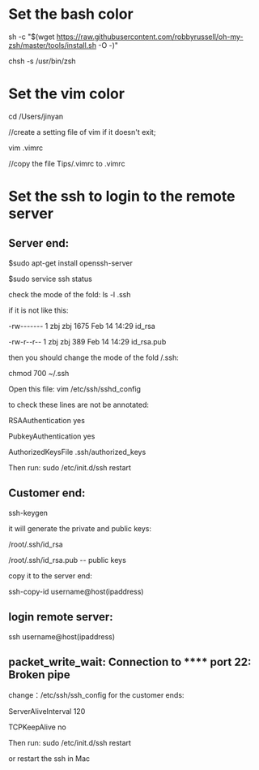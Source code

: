 # Set the bash color

sh -c "$(wget https://raw.githubusercontent.com/robbyrussell/oh-my-zsh/master/tools/install.sh -O -)"

chsh -s /usr/bin/zsh

# Set the vim color
cd /Users/jinyan

//create a setting file of vim if it doesn't exit;

vim .vimrc 

//copy the file Tips/.vimrc to .vimrc


# Set the ssh to login to the remote server

## Server end:
$sudo apt-get install openssh-server

$sudo service ssh status

check the mode of the fold: ls -l .ssh 

if it is not like this:

-rw------- 1 zbj zbj 1675 Feb 14 14:29 id_rsa

-rw-r--r-- 1 zbj zbj  389 Feb 14 14:29 id_rsa.pub

then you should change the mode of the fold /.ssh:

chmod 700 ~/.ssh

Open this file: vim /etc/ssh/sshd_config

to check these lines are not be annotated:

RSAAuthentication yes

PubkeyAuthentication yes

AuthorizedKeysFile .ssh/authorized_keys

Then run:
sudo /etc/init.d/ssh restart


## Customer end:

ssh-keygen

it will generate the private and public keys:

/root/.ssh/id_rsa

/root/.ssh/id_rsa.pub -- public keys

copy it to the server end:

ssh-copy-id username@host(ipaddress)


## login remote server:

ssh username@host(ipaddress)

## packet_write_wait: Connection to **** port 22: Broken pipe

change：/etc/ssh/ssh_config for the customer ends:

ServerAliveInterval 120

TCPKeepAlive no

Then run:
sudo /etc/init.d/ssh restart

or restart the ssh in Mac


